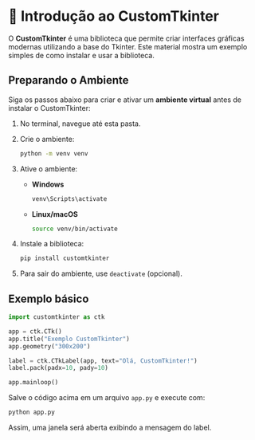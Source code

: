 # 🎨 Introdução ao CustomTkinter

O **CustomTkinter** é uma biblioteca que permite criar interfaces gráficas modernas utilizando a base do Tkinter.
Este material mostra um exemplo simples de como instalar e usar a biblioteca.

## Preparando o Ambiente

Siga os passos abaixo para criar e ativar um **ambiente virtual** antes de instalar o CustomTkinter:

1. No terminal, navegue até esta pasta.
2. Crie o ambiente:

   ```bash
   python -m venv venv
   ```
3. Ative o ambiente:
   - **Windows**
     ```bash
     venv\Scripts\activate
     ```
   - **Linux/macOS**
     ```bash
     source venv/bin/activate
     ```
4. Instale a biblioteca:

   ```bash
   pip install customtkinter
   ```
5. Para sair do ambiente, use `deactivate` (opcional).

## Exemplo básico

```python
import customtkinter as ctk

app = ctk.CTk()
app.title("Exemplo CustomTkinter")
app.geometry("300x200")

label = ctk.CTkLabel(app, text="Olá, CustomTkinter!")
label.pack(padx=10, pady=10)

app.mainloop()
```

Salve o código acima em um arquivo `app.py` e execute com:

```bash
python app.py
```

Assim, uma janela será aberta exibindo a mensagem do label.
